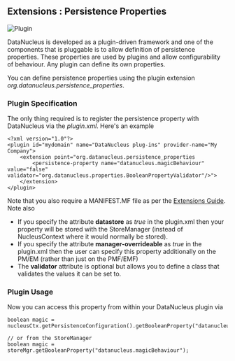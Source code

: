 <head><title>Extensions : Persistence Property</title></head>

## Extensions : Persistence Properties
![Plugin](../images/nucleus_plugin.gif)

DataNucleus is developed as a plugin-driven framework and one of the components that is 
pluggable is to allow definition of persistence properties. These properties are used by plugins
and allow configurability of behaviour. Any plugin can define its own properties.

You can define persistence properties using the plugin extension *org.datanucleus.persistence_properties*.

### Plugin Specification

The only thing required is to register the persistence property with DataNucleus via the _plugin.xml_. Here's an example

	<?xml version="1.0"?>
	<plugin id="mydomain" name="DataNucleus plug-ins" provider-name="My Company">
    	<extension point="org.datanucleus.persistence_properties
        	<persistence-property name="datanucleus.magicBehaviour" value="false" validator="org.datanucleus.properties.BooleanPropertyValidator"/>">
    	</extension>
	</plugin>

Note that you also require a MANIFEST.MF file as per the [Extensions Guide](index.html).
Note also

* If you specify the attribute __datastore__ as _true_ in the plugin.xml then your property will be stored with the StoreManager (instead of 
NucleusContext where it would normally be stored).
* If you specify the attribute __manager-overrideable__ as _true_ in the plugin.xml then the user can specify this property 
additionally on the PM/EM (rather than just on the PMF/EMF)
* The __validator__ attribute is optional but allows you to define a class that validates the values it can be set to.

### Plugin Usage

Now you can access this property from within your DataNucleus plugin via

	boolean magic = nucleusCtx.getPersistenceConfiguration().getBooleanProperty("datanucleus.magicBehaviour");

	// or from the StoreManager
	boolean magic = storeMgr.getBooleanProperty("datanucleus.magicBehaviour");

